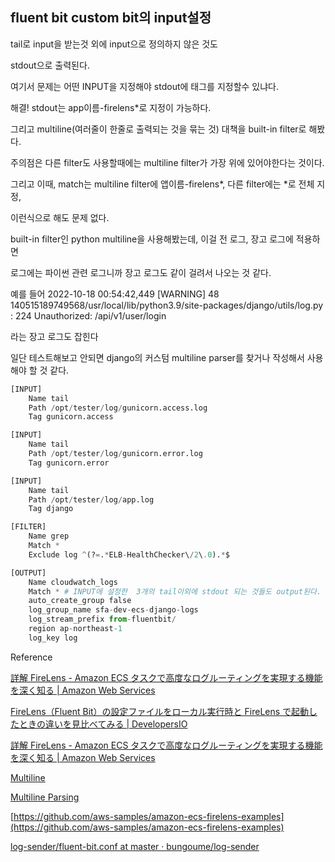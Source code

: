 ## fluent bit custom bit의 input설정

tail로 input을 받는것 외에 input으로 정의하지 않은 것도

stdout으로 출력된다.

여기서 문제는 어떤 INPUT을 지정해야 stdout에 태그를 지정할수 있냐다.

해결! stdout는 app이름-firelens\*로 지정이 가능하다.

그리고 multiline(여러줄이 한줄로 출력되는 것을 묶는 것) 대책을 built-in filter로 해봤다.

주의점은 다른 filter도 사용할때에는 multiline filter가 가장 위에 있어야한다는 것이다.

그리고 이때, match는 multiline filter에 앱이름-firelens*, 다른 filter에는 *로 전체 지정,

이런식으로 해도 문제 없다.

built-in filter인 python multiline을 사용해봤는데, 이걸 전 로그, 장고 로그에 적용하면

로그에는 파이썬 관련 로그니까 장고 로그도 같이 걸려서 나오는 것 같다.

예를 들어 2022-10-18 00:54:42,449 [WARNING] 48 140515189749568/usr/local/lib/python3.9/site-packages/django/utils/log.py : 224 Unauthorized: /api/v1/user/login

라는 장고 로그도 잡힌다

일단 테스트해보고 안되면 django의 커스텀 multiline parser를 찾거나 작성해서 사용해야 할 것 같다.

```python
[INPUT]
    Name tail
    Path /opt/tester/log/gunicorn.access.log
    Tag gunicorn.access

[INPUT]
    Name tail
    Path /opt/tester/log/gunicorn.error.log
    Tag gunicorn.error

[INPUT]
    Name tail
    Path /opt/tester/log/app.log
    Tag django

[FILTER]
    Name grep
    Match *
    Exclude log ^(?=.*ELB-HealthChecker\/2\.0).*$

[OUTPUT]
    Name cloudwatch_logs
    Match * # INPUT에 설정한  3개의 tail이외에 stdout 되는 것들도 output된다. 즉 따로 정의 안해도 된다.
    auto_create_group false
    log_group_name sfa-dev-ecs-django-logs
    log_stream_prefix from-fluentbit/
    region ap-northeast-1
    log_key log
```

Reference

[詳解 FireLens - Amazon ECS タスクで高度なログルーティングを実現する機能を深く知る | Amazon Web Services](https://aws.amazon.com/jp/blogs/news/under-the-hood-firelens-for-amazon-ecs-tasks/)

[FireLens（Fluent Bit）の設定ファイルをローカル実行時と FireLens で起動したときの違いを見比べてみる | DevelopersIO](https://dev.classmethod.jp/articles/check-fluent-bit-conf/)

[詳解 FireLens - Amazon ECS タスクで高度なログルーティングを実現する機能を深く知る | Amazon Web Services](https://aws.amazon.com/jp/blogs/news/under-the-hood-firelens-for-amazon-ecs-tasks/)

[Multiline](https://docs.fluentbit.io/manual/pipeline/filters/multiline-stacktrace)

[Multiline Parsing](https://docs.fluentbit.io/manual/administration/configuring-fluent-bit/multiline-parsing)

[https://github.com/aws-samples/amazon-ecs-firelens-examples](https://github.com/aws-samples/amazon-ecs-firelens-examples)

[log-sender/fluent-bit.conf at master · bungoume/log-sender](https://github.com/bungoume/log-sender/blob/master/fluent-bit.conf)
